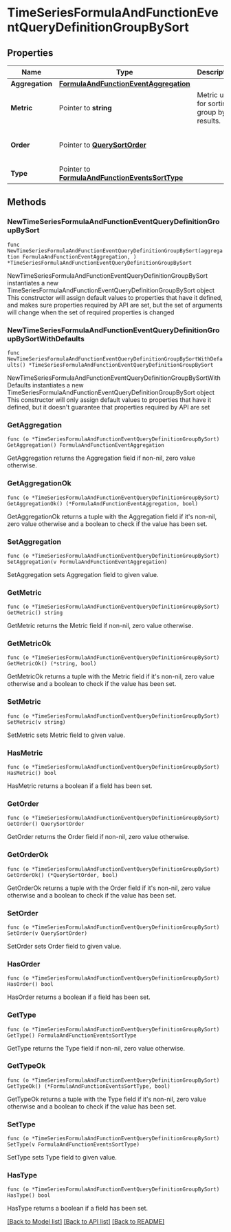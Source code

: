 # TimeSeriesFormulaAndFunctionEventQueryDefinitionGroupBySort

## Properties

Name | Type | Description | Notes
------------ | ------------- | ------------- | -------------
**Aggregation** | [**FormulaAndFunctionEventAggregation**](FormulaAndFunctionEventAggregation.md) |  | 
**Metric** | Pointer to **string** | Metric used for sorting group by results. | [optional] 
**Order** | Pointer to [**QuerySortOrder**](QuerySortOrder.md) |  | [optional] [default to "desc"]
**Type** | Pointer to [**FormulaAndFunctionEventsSortType**](FormulaAndFunctionEventsSortType.md) |  | [optional] 

## Methods

### NewTimeSeriesFormulaAndFunctionEventQueryDefinitionGroupBySort

`func NewTimeSeriesFormulaAndFunctionEventQueryDefinitionGroupBySort(aggregation FormulaAndFunctionEventAggregation, ) *TimeSeriesFormulaAndFunctionEventQueryDefinitionGroupBySort`

NewTimeSeriesFormulaAndFunctionEventQueryDefinitionGroupBySort instantiates a new TimeSeriesFormulaAndFunctionEventQueryDefinitionGroupBySort object
This constructor will assign default values to properties that have it defined,
and makes sure properties required by API are set, but the set of arguments
will change when the set of required properties is changed

### NewTimeSeriesFormulaAndFunctionEventQueryDefinitionGroupBySortWithDefaults

`func NewTimeSeriesFormulaAndFunctionEventQueryDefinitionGroupBySortWithDefaults() *TimeSeriesFormulaAndFunctionEventQueryDefinitionGroupBySort`

NewTimeSeriesFormulaAndFunctionEventQueryDefinitionGroupBySortWithDefaults instantiates a new TimeSeriesFormulaAndFunctionEventQueryDefinitionGroupBySort object
This constructor will only assign default values to properties that have it defined,
but it doesn't guarantee that properties required by API are set

### GetAggregation

`func (o *TimeSeriesFormulaAndFunctionEventQueryDefinitionGroupBySort) GetAggregation() FormulaAndFunctionEventAggregation`

GetAggregation returns the Aggregation field if non-nil, zero value otherwise.

### GetAggregationOk

`func (o *TimeSeriesFormulaAndFunctionEventQueryDefinitionGroupBySort) GetAggregationOk() (*FormulaAndFunctionEventAggregation, bool)`

GetAggregationOk returns a tuple with the Aggregation field if it's non-nil, zero value otherwise
and a boolean to check if the value has been set.

### SetAggregation

`func (o *TimeSeriesFormulaAndFunctionEventQueryDefinitionGroupBySort) SetAggregation(v FormulaAndFunctionEventAggregation)`

SetAggregation sets Aggregation field to given value.


### GetMetric

`func (o *TimeSeriesFormulaAndFunctionEventQueryDefinitionGroupBySort) GetMetric() string`

GetMetric returns the Metric field if non-nil, zero value otherwise.

### GetMetricOk

`func (o *TimeSeriesFormulaAndFunctionEventQueryDefinitionGroupBySort) GetMetricOk() (*string, bool)`

GetMetricOk returns a tuple with the Metric field if it's non-nil, zero value otherwise
and a boolean to check if the value has been set.

### SetMetric

`func (o *TimeSeriesFormulaAndFunctionEventQueryDefinitionGroupBySort) SetMetric(v string)`

SetMetric sets Metric field to given value.

### HasMetric

`func (o *TimeSeriesFormulaAndFunctionEventQueryDefinitionGroupBySort) HasMetric() bool`

HasMetric returns a boolean if a field has been set.

### GetOrder

`func (o *TimeSeriesFormulaAndFunctionEventQueryDefinitionGroupBySort) GetOrder() QuerySortOrder`

GetOrder returns the Order field if non-nil, zero value otherwise.

### GetOrderOk

`func (o *TimeSeriesFormulaAndFunctionEventQueryDefinitionGroupBySort) GetOrderOk() (*QuerySortOrder, bool)`

GetOrderOk returns a tuple with the Order field if it's non-nil, zero value otherwise
and a boolean to check if the value has been set.

### SetOrder

`func (o *TimeSeriesFormulaAndFunctionEventQueryDefinitionGroupBySort) SetOrder(v QuerySortOrder)`

SetOrder sets Order field to given value.

### HasOrder

`func (o *TimeSeriesFormulaAndFunctionEventQueryDefinitionGroupBySort) HasOrder() bool`

HasOrder returns a boolean if a field has been set.

### GetType

`func (o *TimeSeriesFormulaAndFunctionEventQueryDefinitionGroupBySort) GetType() FormulaAndFunctionEventsSortType`

GetType returns the Type field if non-nil, zero value otherwise.

### GetTypeOk

`func (o *TimeSeriesFormulaAndFunctionEventQueryDefinitionGroupBySort) GetTypeOk() (*FormulaAndFunctionEventsSortType, bool)`

GetTypeOk returns a tuple with the Type field if it's non-nil, zero value otherwise
and a boolean to check if the value has been set.

### SetType

`func (o *TimeSeriesFormulaAndFunctionEventQueryDefinitionGroupBySort) SetType(v FormulaAndFunctionEventsSortType)`

SetType sets Type field to given value.

### HasType

`func (o *TimeSeriesFormulaAndFunctionEventQueryDefinitionGroupBySort) HasType() bool`

HasType returns a boolean if a field has been set.


[[Back to Model list]](../README.md#documentation-for-models) [[Back to API list]](../README.md#documentation-for-api-endpoints) [[Back to README]](../README.md)


